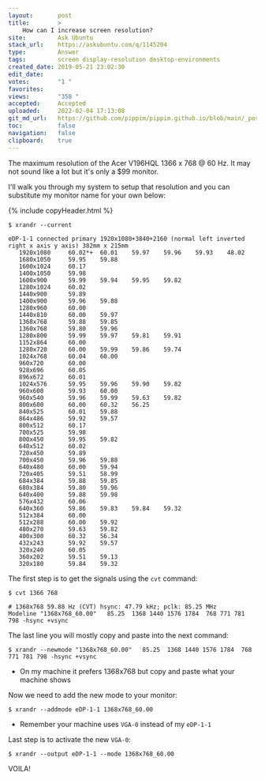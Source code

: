 ```yaml
---
layout:       post
title:        >
    How can I increase screen resolution?
site:         Ask Ubuntu
stack_url:    https://askubuntu.com/q/1145204
type:         Answer
tags:         screen display-resolution desktop-environments
created_date: 2019-05-21 23:02:30
edit_date:    
votes:        "1 "
favorites:    
views:        "358 "
accepted:     Accepted
uploaded:     2022-02-04 17:13:08
git_md_url:   https://github.com/pippim/pippim.github.io/blob/main/_posts/2019/2019-05-21-How-can-I-increase-screen-resolution_.md
toc:          false
navigation:   false
clipboard:    true
---
```


The maximum resolution of the Acer V196HQL 1366 x 768 @ 60 Hz. It may not sound like a lot but it's only a $99 monitor.

I'll walk you through my system to setup that resolution and you can substitute my monitor name for your own below:

{% include copyHeader.html %}
``` 
$ xrandr --current

eDP-1-1 connected primary 1920x1080+3840+2160 (normal left inverted right x axis y axis) 382mm x 215mm
   1920x1080     60.02*+  60.01    59.97    59.96    59.93    48.02  
   1680x1050     59.95    59.88  
   1600x1024     60.17  
   1400x1050     59.98  
   1600x900      59.99    59.94    59.95    59.82  
   1280x1024     60.02  
   1440x900      59.89  
   1400x900      59.96    59.88  
   1280x960      60.00  
   1440x810      60.00    59.97  
   1368x768      59.88    59.85  
   1360x768      59.80    59.96  
   1280x800      59.99    59.97    59.81    59.91  
   1152x864      60.00  
   1280x720      60.00    59.99    59.86    59.74  
   1024x768      60.04    60.00  
   960x720       60.00  
   928x696       60.05  
   896x672       60.01  
   1024x576      59.95    59.96    59.90    59.82  
   960x600       59.93    60.00  
   960x540       59.96    59.99    59.63    59.82  
   800x600       60.00    60.32    56.25  
   840x525       60.01    59.88  
   864x486       59.92    59.57  
   800x512       60.17  
   700x525       59.98  
   800x450       59.95    59.82  
   640x512       60.02  
   720x450       59.89  
   700x450       59.96    59.88  
   640x480       60.00    59.94  
   720x405       59.51    58.99  
   684x384       59.88    59.85  
   680x384       59.80    59.96  
   640x400       59.88    59.98  
   576x432       60.06  
   640x360       59.86    59.83    59.84    59.32  
   512x384       60.00  
   512x288       60.00    59.92  
   480x270       59.63    59.82  
   400x300       60.32    56.34  
   432x243       59.92    59.57  
   320x240       60.05  
   360x202       59.51    59.13  
   320x180       59.84    59.32  
```

The first step is to get the signals using the `cvt` command:

``` 
$ cvt 1366 768

# 1368x768 59.88 Hz (CVT) hsync: 47.79 kHz; pclk: 85.25 MHz
Modeline "1368x768_60.00"   85.25  1368 1440 1576 1784  768 771 781 798 -hsync +vsync
```

The last line you will mostly copy and paste into the next command:

``` 
$ xrandr --newmode "1368x768_60.00"   85.25  1368 1440 1576 1784  768 771 781 798 -hsync +vsync
```

- On my machine it prefers 1368x768 but copy and paste what your machine shows

Now we need to add the new mode to your monitor:

``` 
$ xrandr --addmode eDP-1-1 1368x768_60.00
```

- Remember your machine uses `VGA-0` instead of my `eDP-1-1`

Last step is to activate the new `VGA-0`:

``` 
$ xrandr --output eDP-1-1 --mode 1368x768_60.00
```

VOILA!
